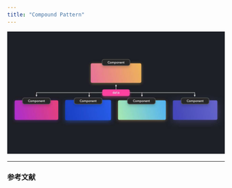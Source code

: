 ```yaml
---
title: "Compound Pattern"
---
```


![](/images/learning-patterns/compound-pattern-1280w.jpg)

---

### 参考文献
